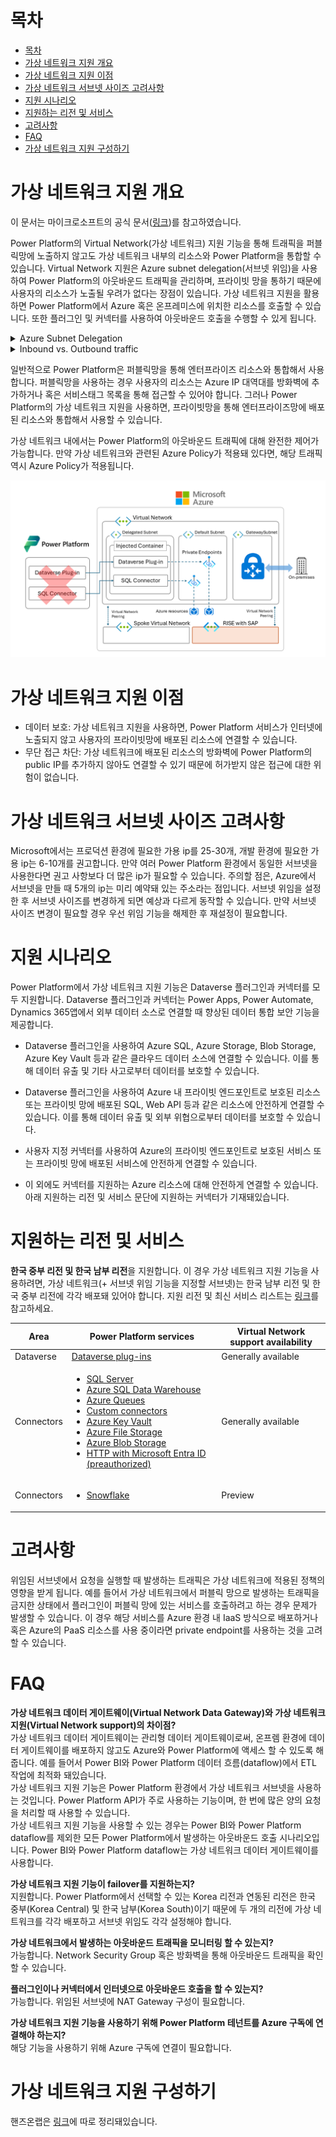 # 목차
  
- [목차](#목차)
- [가상 네트워크 지원 개요](#가상-네트워크-지원-개요)
- [가상 네트워크 지원 이점](#가상-네트워크-지원-이점)
- [가상 네트워크 서브넷 사이즈 고려사항](#가상-네트워크-서브넷-사이즈-고려사항)
- [지원 시나리오](#지원-시나리오)
- [지원하는 리전 및 서비스](#지원하는-리전-및-서비스)
- [고려사항](#고려사항)
- [FAQ](#faq)
- [가상 네트워크 지원 구성하기](#가상-네트워크-지원-구성하기)

# 가상 네트워크 지원 개요
  
이 문서는 마이크로소프트의 공식 문서([링크](https://learn.microsoft.com/en-us/power-platform/admin/vnet-support-overview))를 참고하였습니다.
  
Power Platform의 Virtual Network(가상 네트워크) 지원 기능을 통해 트래픽을 퍼블릭망에 노출하지 않고도 가상 네트워크 내부의 리소스와 Power Platform을 통합할 수 있습니다. Virtual Network 지원은 Azure subnet delegation(서브넷 위임)을 사용하여 Power Platform의 아웃바운드 트래픽을 관리하며, 프라이빗 망을 통하기 때문에 사용자의 리소스가 노출될 우려가 없다는 장점이 있습니다. 가상 네트워크 지원을 활용하면 Power Platform에서 Azure 혹은 온프레미스에 위치한 리소스를 호출할 수 있습니다. 또한 플러그인 및 커넥터를 사용하여 아웃바운드 호출을 수행할 수 있게 됩니다.

<details>
<summary>Azure Subnet Delegation</summary>
- 특정 Azure PaaS 서비스가 지정한 서브넷을 사용하도록 위임하면, 그 서비스가 안정적으로 동작하는 데 필요한 네트워크 구성(NSG, 사용자 정의 라우트, IP 범위 등)을 자동으로 설정할 수 있게 해줍니다.
- Power Platform은 런타임에 컨테이너를 위임된 서브넷에 주입해(Injection) 아웃바운드 트래픽을 그 서브넷을 통해서만 흐르도록 관리합니다. 이때 서브넷 위임이 네트워크 정책 적용과 보안 경계를 유지하는 핵심 수단이 됩니다.
[링크](https://learn.microsoft.com/en-us/azure/virtual-network/subnet-delegation-overview)
</details>

<details>
<summary>Inbound vs. Outbound traffic</summary>

</details>
  
일반적으로 Power Platform은 퍼블릭망을 통해 엔터프라이즈 리소스와 통합해서 사용합니다. 퍼블릭망을 사용하는 경우 사용자의 리소스는 Azure IP 대역대를 방화벽에 추가하거나 혹은 서비스태그 목록을 통해 접근할 수 있어야 합니다. 그러나 Power Platform의 가상 네트워크 지원을 사용하면, 프라이빗망을 통해 엔터프라이즈망에 배포된 리소스와 통합해서 사용할 수 있습니다.
  
가상 네트워크 내에서는 Power Platform의 아웃바운드 트래픽에 대해 완전한 제어가 가능합니다. 만약 가상 네트워크와 관련된 Azure Policy가 적용돼 있다면, 해당 트래픽 역시 Azure Policy가 적용됩니다.  
  
![Power Platform 가상 네트워크 지원 기능을 나타낸 아키텍쳐](screenshots/ppvnetsupportarchitecture.png)
  
# 가상 네트워크 지원 이점
  
- 데이터 보호: 가상 네트워크 지원을 사용하면, Power Platform 서비스가 인터넷에 노출되지 않고 사용자의 프라이빗망에 배포된 리소스에 연결할 수 있습니다.
- 무단 접근 차단: 가상 네트워크에 배포된 리소스의 방화벽에 Power Platform의 public IP를 추가하지 않아도 연결할 수 있기 때문에 허가받지 않은 접근에 대한 위험이 없습니다.
  
# 가상 네트워크 서브넷 사이즈 고려사항
  
Microsoft에서는 프로덕션 환경에 필요한 가용 ip를 25-30개, 개발 환경에 필요한 가용 ip는 6-10개를 권고합니다. 만약 여러 Power Platform 환경에서 동일한 서브넷을 사용한다면 권고 사항보다 더 많은 ip가 필요할 수 있습니다. 주의할 점은, Azure에서 서브넷을 만들 때 5개의 ip는 미리 예약돼 있는 주소라는 점입니다. 서브넷 위임을 설정한 후 서브넷 사이즈를 변경하게 되면 예상과 다르게 동작할 수 있습니다. 만약 서브넷 사이즈 변경이 필요할 경우 우선 위임 기능을 해제한 후 재설정이 필요합니다.  
  
# 지원 시나리오
  
Power Platform에서 가상 네트워크 지원 기능은 Dataverse 플러그인과 커넥터를 모두 지원합니다. Dataverse 플러그인과 커넥터는 Power Apps, Power Automate, Dynamics 365앱에서 외부 데이터 소스로 연결할 때 향상된 데이터 통합 보안 기능을 제공합니다. 
  
- Dataverse 플러그인을 사용하여 Azure SQL, Azure Storage, Blob Storage, Azure Key Vault 등과 같은 클라우드 데이터 소스에 연결할 수 있습니다. 이를 통해 데이터 유출 및 기타 사고로부터 데이터를 보호할 수 있습니다.
  
- Dataverse 플러그인을 사용하여 Azure 내 프라이빗 엔드포인트로 보호된 리소스 또는 프라이빗 망에 배포된 SQL, Web API 등과 같은 리소스에 안전하게 연결할 수 있습니다. 이를 통해 데이터 유출 및 외부 위협으로부터 데이터를 보호할 수 있습니다.
  
- 사용자 지정 커넥터를 사용하여 Azure의 프라이빗 엔드포인트로 보호된 서비스 또는 프라이빗 망에 배포된 서비스에 안전하게 연결할 수 있습니다.
  
- 이 외에도 커넥터를 지원하는 Azure 리소스에 대해 안전하게 연결할 수 있습니다. 아래 지원하는 리전 및 서비스 문단에 지원하는 커넥터가 기재돼있습니다.
  
# 지원하는 리전 및 서비스  
  
**한국 중부 리전 및 한국 남부 리전**을 지원합니다. 이 경우 가상 네트워크 지원 기능을 사용하려면, 가상 네트워크(+ 서브넷 위임 기능을 지정할 서브넷)는 한국 남부 리전 및 한국 중부 리전에 각각 배포돼 있어야 합니다. 지원 리전 및 최신 서비스 리스트는 [링크](https://learn.microsoft.com/ko-kr/power-platform/admin/vnet-support-overview#supported-services)를 참고하세요.

| Area      | Power Platform services | Virtual Network support availability|
|-----------|-------------------------|-------------------------|
| Dataverse | [Dataverse plug-ins](/power-apps/developer/data-platform/plug-ins) | Generally available |
| Connectors | <ul><li>[SQL Server](/connectors/sql/)</li><li>[Azure SQL Data Warehouse](/connectors/sqldw/)</li><li>[Azure Queues](/connectors/azurequeues/)</li><li>[Custom connectors](/connectors/custom-connectors/)</li><li>[Azure Key Vault](/connectors/keyvault/)</li><li>[Azure File Storage](/connectors/azurefile/)</li><li>[Azure Blob Storage](/connectors/azureblob/)</li><li>[HTTP with Microsoft Entra ID (preauthorized)](/connectors/webcontents/)</li></ul> | Generally available |
| Connectors | <ul><li>[Snowflake](/connectors/snowflakeip/)</li></ul> | Preview |
  
# 고려사항

위임된 서브넷에서 요청을 실행할 때 발생하는 트래픽은 가상 네트워크에 적용된 정책의 영향을 받게 됩니다. 예를 들어서 가상 네트워크에서 퍼블릭 망으로 발생하는 트래픽을 금지한 상태에서 플러그인이 퍼블릭 망에 있는 서비스를 호출하려고 하는 경우 문제가 발생할 수 있습니다. 이 경우 해당 서비스를 Azure 환경 내 IaaS 방식으로 배포하거나 혹은 Azure의 PaaS 리소스를 사용 중이라면 private endpoint를 사용하는 것을 고려할 수 있습니다. 

# FAQ
  
**가상 네트워크 데이터 게이트웨이(Virtual Network Data Gateway)와 가상 네트워크 지원(Virtual Network support)의 차이점?**  
가상 네트워크 데이터 게이트웨이는 관리형 데이터 게이트웨이로써, 온프렘 환경에 데이터 게이트웨이를 배포하지 않고도 Azure와 Power Platform에 액세스 할 수 있도록 해줍니다. 예를 들어서 Power BI와 Power Platform 데이터 흐름(dataflow)에서 ETL 작업에 최적화 돼있습니다.  
가상 네트워크 지원 기능은 Power Platform 환경에서 가상 네트워크 서브넷을 사용하는 것입니다. Power Platform API가 주로 사용하는 기능이며, 한 번에 많은 양의 요청을 처리할 때 사용할 수 있습니다.  
가상 네트워크 지원 기능을 사용할 수 있는 경우는 Power BI와 Power Platform dataflow를 제외한 모든 Power Platform에서 발생하는 아웃바운드 호출 시나리오입니다. Power BI와 Power Platform dataflow는 가상 네트워크 데이터 게이트웨이를 사용합니다.  
  
**가상 네트워크 지원 기능이 failover를 지원하는지?**  
지원합니다. Power Platform에서 선택할 수 있는 Korea 리전과 연동된 리전은 한국 중부(Korea Central) 및 한국 남부(Korea South)이기 때문에 두 개의 리전에 가상 네트워크를 각각 배포하고 서브넷 위임도 각각 설정해야 합니다. 
  
**가상 네트워크에서 발생하는 아웃바운드 트래픽을 모니터링 할 수 있는지?**  
가능합니다. Network Security Group 혹은 방화벽을 통해 아웃바운드 트래픽을 확인할 수 있습니다.  
  
**플러그인이나 커넥터에서 인터넷으로 아웃바운드 호출을 할 수 있는지?**  
가능합니다. 위임된 서브넷에 NAT Gateway 구성이 필요합니다.  
  
**가상 네트워크 지원 기능을 사용하기 위해 Power Platform 테넌트를 Azure 구독에 연결해야 하는지?**  
해당 기능을 사용하기 위해 Azure 구독에 연결이 필요합니다.  
  
# 가상 네트워크 지원 구성하기
  
핸즈온랩은 [링크](https://github.com/youkhi/Power-Platform-virtual-network-support/blob/main/Configuration%20Hands%20on%20Lab.md)에 따로 정리돼있습니다.
  


